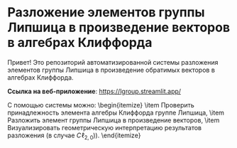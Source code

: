 # Разложение элементов группы Липшица в произведение векторов в алгебрах Клиффорда

Привет! Это репозиторий автоматизированной системы разложения элементов группы Липшица в произведение обратимых векторов в алгебрах Клиффорда.

**Ссылка на веб-приложение**: https://lgroup.streamlit.app/

С помощью системы можно:
\begin{itemize}
\item Проверить принадлежность элемента алгебры Клиффорда группе Липшица,
\item Разложить элемент группы Липшица в произведение векторов,
\item Визуализировать геометрическую интерпретацию результатов разложения (в случае $C\!\ell_{2,0})$).
\end{itemize}

